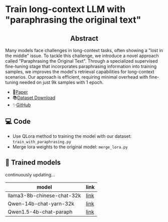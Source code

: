 # Train long-context LLM with "paraphrasing the original text"
##  <center> Abstract </center>
Many models face challenges in long-context tasks, often showing a "lost in the middle" issue. 
To tackle this challenge, we introduce a novel approach called "Paraphrasing the Original Text".
Through a specialized supervised fine-tuning stage that incorporates paraphrasing information into training samples, we improves the model's retrieval capabilities for long-context scenarios.
Our approach is efficient, requiring minimal overhead with fine-tuning needed on just 9k samples with 1 epoch.

* 📄[Paper](https://arxiv.org/abs/2312.11193)
* 📚[Dataset Download](https://huggingface.co/datasets/yuyijiong/Long-Instruction-with-Paraphrasing)
* ✨[GitHub](https://github.com/yuyijiong/train_with_paraphrasing)

## 💻 Code
* Use QLora method to training the model with our dataset: `train_with_paraphrasing.py`
* Merge lora weights to the original model: `merge_lora.py`

## 🦙 Trained models 
continuously updating...

|model|link|
|---|---|
|llama3-8b-chinese-chat-32k| [link](https://huggingface.co/yuyijiong/llama3-8b-chinese-chat-32k)|
|Qwen-14b-chat-yarn-32k|[link](https://huggingface.co/yuyijiong/Qwen-14b-chat-yarn-32k)|
|Qwen1.5-4b-chat-paraph|[link](https://huggingface.co/yuyijiong/Qwen1.5-4b-chat-paraph)|
